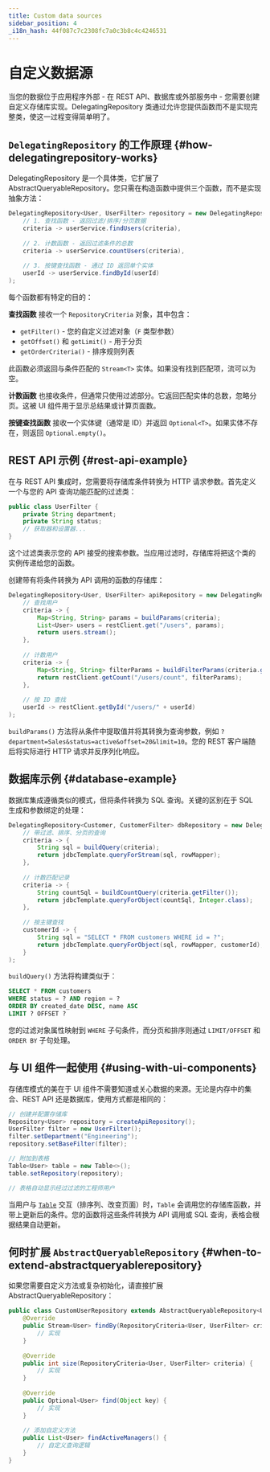 ```yaml
---
title: Custom data sources
sidebar_position: 4
_i18n_hash: 44f087c7c2308fc7a0c3b8c4c4246531
---
```

<!-- vale off -->
# 自定义数据源 <DocChip chip='since' label='25.02' />
<!-- vale on -->

当您的数据位于应用程序外部 - 在 REST API、数据库或外部服务中 - 您需要创建自定义存储库实现。<JavadocLink type="data" location="com/webforj/data/repository/DelegatingRepository" code="true">DelegatingRepository</JavadocLink> 类通过允许您提供函数而不是实现完整类，使这一过程变得简单明了。

## `DelegatingRepository` 的工作原理 {#how-delegatingrepository-works}

<JavadocLink type="data" location="com/webforj/data/repository/DelegatingRepository" code="true">DelegatingRepository</JavadocLink> 是一个具体类，它扩展了 <JavadocLink type="data" location="com/webforj/data/repository/AbstractQueryableRepository" code="true">AbstractQueryableRepository</JavadocLink>。您只需在构造函数中提供三个函数，而不是实现抽象方法：

```java
DelegatingRepository<User, UserFilter> repository = new DelegatingRepository<>(
    // 1. 查找函数 - 返回过滤/排序/分页数据
    criteria -> userService.findUsers(criteria),
    
    // 2. 计数函数 - 返回过滤条件的总数
    criteria -> userService.countUsers(criteria),
    
    // 3. 按键查找函数 - 通过 ID 返回单个实体
    userId -> userService.findById(userId)
);
```

每个函数都有特定的目的：

**查找函数** 接收一个 `RepositoryCriteria` 对象，其中包含：
- `getFilter()` - 您的自定义过滤对象（`F` 类型参数）
- `getOffset()` 和 `getLimit()` - 用于分页
- `getOrderCriteria()` - 排序规则列表

此函数必须返回与条件匹配的 `Stream<T>` 实体。如果没有找到匹配项，流可以为空。

**计数函数** 也接收条件，但通常只使用过滤部分。它返回匹配实体的总数，忽略分页。这被 UI 组件用于显示总结果或计算页面数。

**按键查找函数** 接收一个实体键（通常是 ID）并返回 `Optional<T>`。如果实体不存在，则返回 `Optional.empty()`。

## REST API 示例 {#rest-api-example}

在与 REST API 集成时，您需要将存储库条件转换为 HTTP 请求参数。首先定义一个与您的 API 查询功能匹配的过滤类：

```java
public class UserFilter {
    private String department;
    private String status;
    // 获取器和设置器...
}
```

这个过滤类表示您的 API 接受的搜索参数。当应用过滤时，存储库将把这个类的实例传递给您的函数。

创建带有将条件转换为 API 调用的函数的存储库：

```java
DelegatingRepository<User, UserFilter> apiRepository = new DelegatingRepository<>(
    // 查找用户
    criteria -> {
        Map<String, String> params = buildParams(criteria);
        List<User> users = restClient.get("/users", params);
        return users.stream();
    },
    
    // 计数用户
    criteria -> {
        Map<String, String> filterParams = buildFilterParams(criteria.getFilter());
        return restClient.getCount("/users/count", filterParams);
    },
    
    // 按 ID 查找
    userId -> restClient.getById("/users/" + userId)
);
```

`buildParams()` 方法将从条件中提取值并将其转换为查询参数，例如 `?department=Sales&status=active&offset=20&limit=10`。您的 REST 客户端随后将实际进行 HTTP 请求并反序列化响应。

## 数据库示例 {#database-example}

数据库集成遵循类似的模式，但将条件转换为 SQL 查询。关键的区别在于 SQL 生成和参数绑定的处理：

```java
DelegatingRepository<Customer, CustomerFilter> dbRepository = new DelegatingRepository<>(
    // 带过滤、排序、分页的查询
    criteria -> {
        String sql = buildQuery(criteria);
        return jdbcTemplate.queryForStream(sql, rowMapper);
    },
    
    // 计数匹配记录
    criteria -> {
        String countSql = buildCountQuery(criteria.getFilter());
        return jdbcTemplate.queryForObject(countSql, Integer.class);
    },
    
    // 按主键查找
    customerId -> {
        String sql = "SELECT * FROM customers WHERE id = ?";
        return jdbcTemplate.queryForObject(sql, rowMapper, customerId);
    }
);
```

`buildQuery()` 方法将构建类似于：
```sql
SELECT * FROM customers 
WHERE status = ? AND region = ?
ORDER BY created_date DESC, name ASC
LIMIT ? OFFSET ?
```

您的过滤对象属性映射到 `WHERE` 子句条件，而分页和排序则通过 `LIMIT/OFFSET` 和 `ORDER BY` 子句处理。

## 与 UI 组件一起使用 {#using-with-ui-components}

存储库模式的美在于 UI 组件不需要知道或关心数据的来源。无论是内存中的集合、REST API 还是数据库，使用方式都是相同的：

```java
// 创建并配置存储库
Repository<User> repository = createApiRepository();
UserFilter filter = new UserFilter();
filter.setDepartment("Engineering");
repository.setBaseFilter(filter);

// 附加到表格
Table<User> table = new Table<>();
table.setRepository(repository);

// 表格自动显示经过过滤的工程师用户
```

当用户与 [`Table`](../../components/table/overview) 交互（排序列、改变页面）时，`Table` 会调用您的存储库函数，并带上更新后的条件。您的函数将这些条件转换为 API 调用或 SQL 查询，表格会根据结果自动更新。

## 何时扩展 `AbstractQueryableRepository` {#when-to-extend-abstractqueryablerepository}

如果您需要自定义方法或复杂初始化，请直接扩展 <JavadocLink type="data" location="com/webforj/data/repository/AbstractQueryableRepository" code="true">AbstractQueryableRepository</JavadocLink>：

```java
public class CustomUserRepository extends AbstractQueryableRepository<User, UserFilter> {
    @Override
    public Stream<User> findBy(RepositoryCriteria<User, UserFilter> criteria) {
        // 实现
    }
    
    @Override
    public int size(RepositoryCriteria<User, UserFilter> criteria) {
        // 实现
    }
    
    @Override
    public Optional<User> find(Object key) {
        // 实现
    }
    
    // 添加自定义方法
    public List<User> findActiveManagers() {
        // 自定义查询逻辑
    }
}
```
